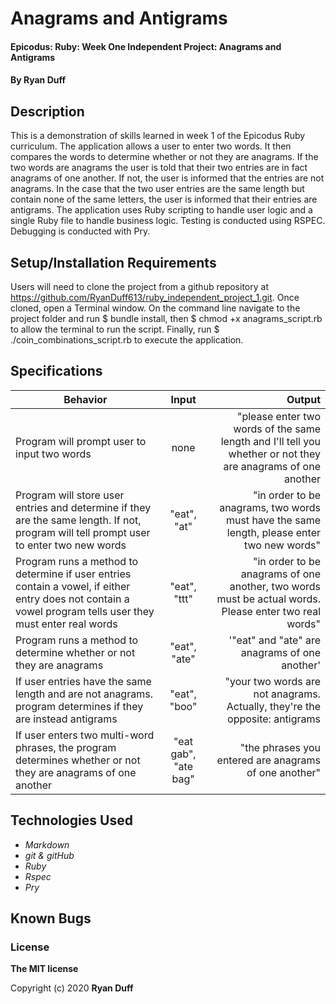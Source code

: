 # Anagrams and Antigrams

#### Epicodus: Ruby: Week One Independent Project: Anagrams and Antigrams


#### By Ryan Duff 

## Description
This is a demonstration of skills learned in week 1 of the Epicodus Ruby curriculum. The application allows a user to enter two words. It then compares the words to determine whether or not they are anagrams. If the two words are anagrams the user is told that their two entries are in fact anagrams of one another. If not, the user is informed that the entries are not anagrams. In the case that the two user entries are the same length but contain none of the same letters, the user is informed that their entries are antigrams. The application uses Ruby scripting to handle user logic and a single Ruby file to handle business logic. Testing is conducted using RSPEC. Debugging is conducted with Pry.


## Setup/Installation Requirements
Users will need to clone the project from a github repository at https://github.com/RyanDuff613/ruby_independent_project_1.git. Once cloned, open a Terminal window. On the command line navigate to the project folder and run $ bundle install, then $ chmod +x anagrams_script.rb to allow the terminal to run the script. 
Finally, run $ ./coin_combinations_script.rb to execute the application.


## Specifications

| Behavior       | Input         | Output  |
| ------------- |:-------------:| -----:|
| Program will prompt user to input two words | none  | "please enter two words of the same length and I'll tell you whether or not they are anagrams of one another |
| Program will store user entries and determine if they are the same length. If not, program will tell prompt user to enter two new words | "eat", "at" | "in order to be anagrams, two words must have the same length, please enter two new words"|
| Program runs a method to determine if user entries contain a vowel, if either entry does not contain a vowel program tells user they must enter real words | "eat", "ttt" | "in order to be anagrams of one another, two words must be actual words. Please enter two real words"|
|Program runs a method to determine whether or not they are anagrams|"eat", "ate"|'"eat" and "ate" are anagrams of one another'|
| If user entries have the same length and are not anagrams. program determines if they are instead antigrams | "eat", "boo" | "your two words are not anagrams. Actually, they're the opposite: antigrams |
| If user enters two multi-word phrases, the program determines whether or not they are anagrams of one another | "eat gab", "ate bag" | "the phrases you entered are anagrams of one another"|



## Technologies Used

* _Markdown_
* _git & gitHub_
* _Ruby_
* _Rspec_
* _Pry_

## Known Bugs



### License

**The MIT license**

Copyright (c) 2020 **Ryan Duff**
